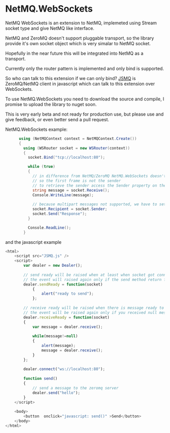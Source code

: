 NetMQ.WebSockets
====

NetMQ WebSockets is an extension to NetMQ, implemeted using Stream socket type and give NetMQ like interface.

NetMQ and ZeroMQ doesn't support pluggable transport, so the library provide it's own socket object which is very simalar to NetMQ socket.

Hopefully in the near future this will be integrated into NetMQ as a transport.

Currently only the router pattern is implemented and only bind is supported.

So who can talk to this extension if we can only bind? [JSMQ](https://github.com/somdoron/JSMQ) is ZeroMQ/NetMQ client in javascript which can talk to this extension over WebSockets.

To use NetMQ.WebSockets you need to download the source and compile, I promise to upload the library to nuget soon.

This is very early beta and not ready for production use, but please use and give feedback, or even better send a pull request.

NetMQ.WebSockets example:

```csharp
      using (NetMQContext context = NetMQContext.Create())
      {
        using (WSRouter socket = new WSRouter(context))
        {          
          socket.Bind("tcp://localhost:80");

          while (true)
          {
            // in difference from NetMQ/ZeroMQ NetMQ.WebSockets doesn't support multipart messages, 
            // so the first frame is not the sender
            // to retrieve the sender access the Sender property on the socket object
            string message = socket.Receive();
            Console.WriteLine(message);
            
            // because multipart messages not supported, we have to set the recipient address
            socket.Recipient = socket.Sender;
            socket.Send("Response");
          }

          Console.ReadLine();
        }

```

and the javascript example

```javascript
<html>
	<script src="JSMQ.js" />	
	<script>
		var dealer = new Dealer();		
		
		// send ready will be raised when at least when socket got connected, if you try to send a message before the event the message will be dropped
		// the event will raised again only if the send method return false.		
		dealer.sendReady = function(socket)
			{ 				
				alert("ready to send");
			};
		
		// receive ready will be raised when there is message ready to be received, trying to receive message before this event will get you a null message
		// the event will be raised again only if you received null message, therefore every time the event is triggered you must conumse all the messages
		dealer.receiveReady = function(socket)
		{		
			var message = dealer.receive();
		
			while(message!=null)
			{				
				alert(message);
				message = dealer.receive();
			}
		};
		
		dealer.connect("ws://localhost:80");					
		
		function send()
		{
			// send a message to the zeromq server
			dealer.send("hello");
		}		
	</script>
	
	<body>
		<button  onclick="javascript: send()" >Send</button>			
	</body>
</html>
```


